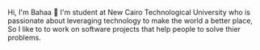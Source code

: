 Hi, I'm Bahaa 👋
I'm student at New Cairo Technological University who is passionate about leveraging technology to make the world a better place, So I like to to work on software projects that help people to solve thier problems.

